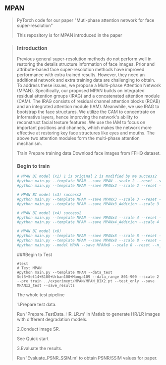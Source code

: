 ## MPAN

> PyTorch code for our paper "Muti-phase attention network for face super-resolution"
>
> This repository is for MPAN introduced in the paper



> ### Introduction
>
>  Previous general super-resolution methods do not perform well in restoring the details structure information of face images. Prior and attribute-based face super-resolution methods have improved performance with extra trained results. However, they need an additional network and extra training data are challenging to obtain. To address these issues, we propose a Multi-phase Attention Network (MPAN). Specifically, our proposed MPAN builds on integrated residual attention groups (IRAG) and a concatenated attention module (CAM). The IRAG consists of residual channel attention blocks (RCAB) and an integrated attention module (IAM). Meanwhile, we use IRAG to bootstrap the face structures. We utilize the CAM to concentrate on informative layers, hence improving the network's ability to reconstruct facial texture features. We use the IAM to focus on important positions and channels, which makes the network more effective at restoring key face structures like eyes and mouths. The above two attention modules form the multi-phase attention mechanism.
>
>
> Train
> Prepare training data
> Download face images from FFHQ dataset.
>
> ### Begin to train
>
> ```python
> # MPAN BI model (x2) 1 is original 2 is modified by me success2
> #python main.py --template MPAN --save MPAN --scale 2 --reset --save_results --patch_size 96 --pre_train ../experiment/model/RCAN_BIX2.pt
> #python main.py --template MPAN --save MPANx2 --scale 2 --reset --save_results --patch_size 96 --pre_train ../experiment/MPAN/MPAN_BIX2.pt
>
> # MPAN BI model (x3) success2
> #python main.py --template MPAN --save MPANx3 --scale 3 --reset --save_results --patch_size 144 --pre_train ../experiment/model/RCAN_BIX3.pt
> #python main.py --template MPAN --save MPANx3_Addition --scale 3 --reset --save_results --patch_size 96 --pre_train ../experiment/model/RCAN_BIX3.pt
> 
> # MPAN BI model (x4) success2
> #python main.py --template MPAN --save MPANx4 --scale 4 --reset --save_results --patch_size 192 --pre_train ../experiment/model/RCAN_BIX4.pt
> #python main.py --template MPAN --save MPANx4_Addition --scale 4 --reset --save_results --patch_size 96 --pre_train ../experiment/model/RCAN_BIX4.pt
>
> # MPAN BI model (x8)
> #python main.py --template MPAN --save MPANx8 --scale 8 --reset --save_results --patch_size 384 --pre_train ../experiment/model/RCAN_BIX2.pt
> #python main.py --template MPAN --save MPANx8 --scale 8 --reset --save_results --patch_size 96 --pre_train ../experiment/model/RCAN_BIX8.pt
> #python main.py --model MPAN --save MPANx8 --scale 8 --reset --n_resgroups 20 --n_resblocks 10 --n_feats 64 --save_results --patch_size 96
> 
> ```
> 
>
> ###Begin to Test
>
>```
> #test
> # Test MPAN
> #python main.py --template MPAN --data_test Set5+Set14+B100+Urban100+Manga109 --data_range 801-900 --scale 2 --pre_train ../experiment/MPAN/MPAN_BIX2.pt --test_only --save MPANx2_test --save_results
> 
>```
> The whole test pipeline 
>
> 1.Prepare test data.
>
> Run 'Prepare_TestData_HR_LR.m' in Matlab to generate HR/LR images with different degradation models.
>
> 2.Conduct image SR.
>
> See Quick start
>
> 3.Evaluate the results.
>
> Run 'Evaluate_PSNR_SSIM.m' to obtain PSNR/SSIM values for paper.
